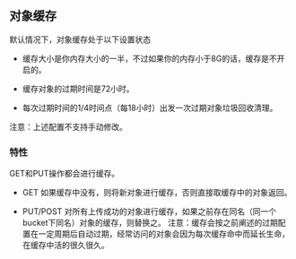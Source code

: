 ## 对象缓存

默认情况下，对象缓存处于以下设置状态

 - 缓存大小是你内存大小的一半，不过如果你的内存小于8G的话，缓存是不开启的。

 - 缓存对象的过期时间是72小时。

 - 每次过期时间的1/4时间点（每18小时）出发一次过期对象垃圾回收清理。

注意：上述配置不支持手动修改。

### 特性

GET和PUT操作都会进行缓存。

- GET 如果缓存中没有，则将新对象进行缓存，否则直接取缓存中的对象返回。

- PUT/POST 对所有上传成功的对象进行缓存，如果之前存在同名（同一个bucket下同名）对象的缓存，则替换之。
注意：缓存会按之前阐述的过期配置在一定周期后自动过期，经常访问的对象会因为每次缓存命中而延长生命，在缓存中活的很久很久。